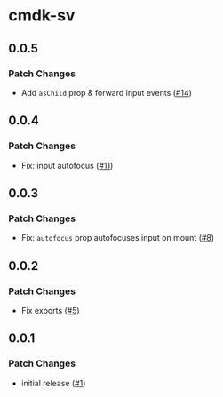 # cmdk-sv

## 0.0.5

### Patch Changes

- Add `asChild` prop & forward input events ([#14](https://github.com/huntabyte/cmdk-sv/pull/14))

## 0.0.4

### Patch Changes

- Fix: input autofocus ([#11](https://github.com/huntabyte/cmdk-sv/pull/11))

## 0.0.3

### Patch Changes

- Fix: `autofocus` prop autofocuses input on mount ([#8](https://github.com/huntabyte/cmdk-sv/pull/8))

## 0.0.2

### Patch Changes

- Fix exports ([#5](https://github.com/huntabyte/cmdk-sv/pull/5))

## 0.0.1

### Patch Changes

- initial release ([#1](https://github.com/huntabyte/cmdk-sv/pull/1))
